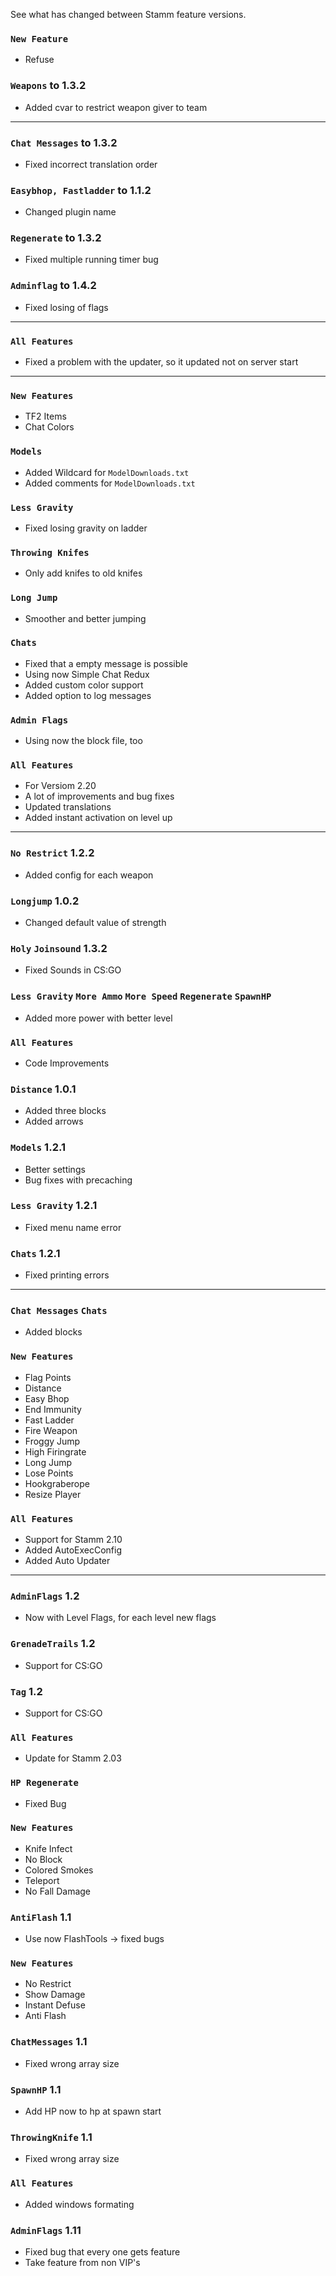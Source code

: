 See what has changed between Stamm feature versions.

### `New Feature`
- Refuse

### `Weapons` to 1.3.2
- Added cvar to restrict weapon giver to team

----

### `Chat Messages` to 1.3.2
- Fixed incorrect translation order

### `Easybhop, Fastladder` to 1.1.2
- Changed plugin name

### `Regenerate` to 1.3.2
- Fixed multiple running timer bug

### `Adminflag` to 1.4.2
- Fixed losing of flags

----

### `All Features`
- Fixed a problem with the updater, so it updated not on server start

----

### `New Features`
- TF2 Items
- Chat Colors

### `Models`
- Added Wildcard for `ModelDownloads.txt`
- Added comments for `ModelDownloads.txt`

### `Less Gravity`
- Fixed losing gravity on ladder

### `Throwing Knifes`
- Only add knifes to old knifes

### `Long Jump`
- Smoother and better jumping

### `Chats`
- Fixed that a empty message is possible
- Using now Simple Chat Redux
- Added custom color support
- Added option to log messages

### `Admin Flags`
- Using now the block file, too

### `All Features`
- For Versiom 2.20
- A lot of improvements and bug fixes
- Updated translations
- Added instant activation on level up

----

### `No Restrict` 1.2.2
- Added config for each weapon

### `Longjump` 1.0.2
- Changed default value of strength

### `Holy` `Joinsound` 1.3.2
- Fixed Sounds in CS:GO

### `Less Gravity` `More Ammo` `More Speed` `Regenerate` `SpawnHP`
- Added more power with better level

### `All Features`
- Code Improvements

### `Distance` 1.0.1
- Added three blocks
- Added arrows

### `Models` 1.2.1
- Better settings
- Bug fixes with precaching

### `Less Gravity` 1.2.1
- Fixed menu name error

### `Chats` 1.2.1
- Fixed printing errors

----

### `Chat Messages` `Chats`
- Added blocks

### `New Features`
- Flag Points
- Distance
- Easy Bhop
- End Immunity
- Fast Ladder
- Fire Weapon
- Froggy Jump
- High Firingrate
- Long Jump
- Lose Points
- Hookgraberope
- Resize Player

### `All Features`
- Support for Stamm 2.10
- Added AutoExecConfig
- Added Auto Updater

----

### `AdminFlags` 1.2
- Now with Level Flags, for each level new flags

### `GrenadeTrails` 1.2
- Support for CS:GO

### `Tag` 1.2
- Support for CS:GO

### `All Features`
- Update for Stamm 2.03

### `HP Regenerate`
- Fixed Bug

### `New Features`
- Knife Infect
- No Block
- Colored Smokes
- Teleport
- No Fall Damage

### `AntiFlash` 1.1
- Use now FlashTools -> fixed bugs

### `New Features`
- No Restrict
- Show Damage
- Instant Defuse
- Anti Flash

### `ChatMessages` 1.1
- Fixed wrong array size

### `SpawnHP` 1.1
- Add HP now to hp at spawn start

### `ThrowingKnife` 1.1
- Fixed wrong array size

### `All Features`
- Added windows formating

### `AdminFlags` 1.11
- Fixed bug that every one gets feature
- Take feature from non VIP's